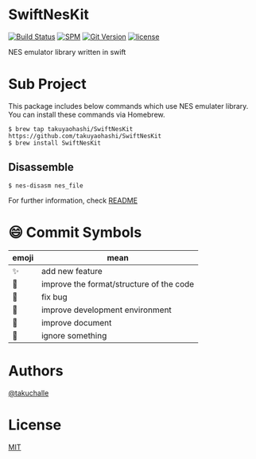 # SwiftNesKit
[![Build Status](https://travis-ci.org/takuyaohashi/SwiftNesKit.svg?branch=master)](https://travis-ci.org/takuyaohashi/SwiftNesKit)
[![SPM](https://img.shields.io/badge/spm-compatible-brightgreen.svg?style=flat)](https://swift.org/package-manager)
[![Git Version](https://img.shields.io/github/release/takuyaohashi/SwiftNesKit.svg)](https://github.com/takuyaohashi/SwiftNesKit/releases)
[![license](https://img.shields.io/github/license/mashape/apistatus.svg)](https://github.com/takuyaohashi/SwiftNes/blob/master/LICENSE)

NES emulator library written in swift

# Sub Project
This package includes below commands which use NES emulater library.
You can install these commands via Homebrew.

```
$ brew tap takuyaohashi/SwiftNesKit https://github.com/takuyaohashi/SwiftNesKit
$ brew install SwiftNesKit
```

## Disassemble

```
$ nes-disasm nes_file
```

For further information, check [README](https://github.com/takuyaohashi/SwiftNesKit/blob/master/Sources/SwiftNesDisassemble/README.md)

# :smile: Commit Symbols
|emoji              |mean                                    |
|-------------------|----------------------------------------|
|:sparkles:         |add new feature                         |
|:lipstick:         |improve the format/structure of the code|
|:bug:              |fix bug                                 |
|:wrench:           |improve development environment         |
|:memo:             |improve document                        |
|:see_no_evil:      |ignore something                        |

# Authors

[@takuchalle](https://twitter.com/takuchalle)

# License

[MIT](https://github.com/takuyaohashiKit/SwiftNesKit/blob/master/LICENSE)
